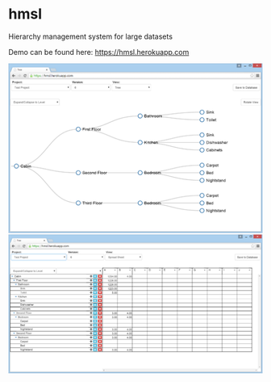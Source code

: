 # hmsl
Hierarchy management system for large datasets

Demo can be found here: https://hmsl.herokuapp.com

![alt tag](images/tree-view.png)
![alt tag](images/spreadsheet-view.png)
